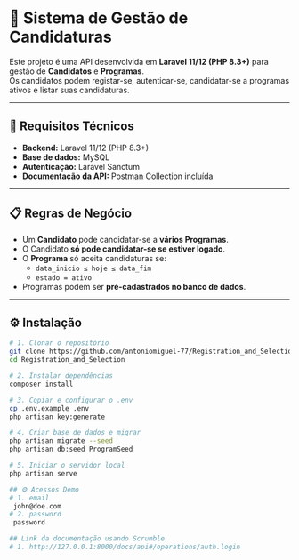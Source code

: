# 📌 Sistema de Gestão de Candidaturas

Este projeto é uma API desenvolvida em **Laravel 11/12 (PHP 8.3+)** para gestão de **Candidatos** e **Programas**.  
Os candidatos podem registar-se, autenticar-se, candidatar-se a programas ativos e listar suas candidaturas.  

---

## 🚀 Requisitos Técnicos

- **Backend:** Laravel 11/12 (PHP 8.3+)
- **Base de dados:** MySQL
- **Autenticação:** Laravel Sanctum
- **Documentação da API:** Postman Collection incluída

---

## 📋 Regras de Negócio

- Um **Candidato** pode candidatar-se a **vários Programas**.
- O Candidato **só pode candidatar-se se estiver logado**.
- O **Programa** só aceita candidaturas se:
  - `data_inicio ≤ hoje ≤ data_fim`
  - `estado = ativo`
- Programas podem ser **pré-cadastrados no banco de dados**.

---

## ⚙️ Instalação

```bash
# 1. Clonar o repositório
git clone https://github.com/antoniomiguel-77/Registration_and_Selection
cd Registration_and_Selection

# 2. Instalar dependências
composer install

# 3. Copiar e configurar o .env
cp .env.example .env
php artisan key:generate

# 4. Criar base de dados e migrar
php artisan migrate --seed 
php artisan db:seed ProgramSeed 

# 5. Iniciar o servidor local
php artisan serve

## ⚙️ Acessos Demo
# 1. email
 john@doe.com
# 2. password
 password

## Link da documentação usando Scrumble 
# 1. http://127.0.0.1:8000/docs/api#/operations/auth.login
